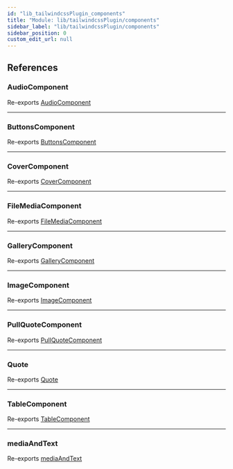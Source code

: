 ```yaml
---
id: "lib_tailwindcssPlugin_components"
title: "Module: lib/tailwindcssPlugin/components"
sidebar_label: "lib/tailwindcssPlugin/components"
sidebar_position: 0
custom_edit_url: null
---
```


## References

### AudioComponent

Re-exports [AudioComponent](lib_tailwindcssPlugin_components_Audio.md#audiocomponent)

___

### ButtonsComponent

Re-exports [ButtonsComponent](lib_tailwindcssPlugin_components_Buttons.md#buttonscomponent)

___

### CoverComponent

Re-exports [CoverComponent](lib_tailwindcssPlugin_components_Cover.md#covercomponent)

___

### FileMediaComponent

Re-exports [FileMediaComponent](lib_tailwindcssPlugin_components_FileMedia.md#filemediacomponent)

___

### GalleryComponent

Re-exports [GalleryComponent](lib_tailwindcssPlugin_components_Gallery.md#gallerycomponent)

___

### ImageComponent

Re-exports [ImageComponent](lib_tailwindcssPlugin_components_Image.md#imagecomponent)

___

### PullQuoteComponent

Re-exports [PullQuoteComponent](lib_tailwindcssPlugin_components_PullQuote.md#pullquotecomponent)

___

### Quote

Re-exports [Quote](lib_tailwindcssPlugin_components_Quote.md#quote)

___

### TableComponent

Re-exports [TableComponent](lib_tailwindcssPlugin_components_Table.md#tablecomponent)

___

### mediaAndText

Re-exports [mediaAndText](lib_tailwindcssPlugin_components_MediaAndText.md#mediaandtext)
